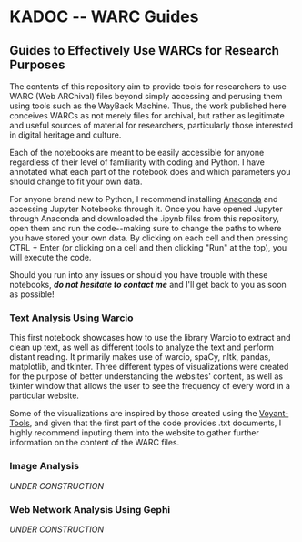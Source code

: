 # KADOC -- WARC Guides
 ## Guides to Effectively Use WARCs for Research Purposes
 The contents of this repository aim to provide tools for researchers to use WARC (Web ARChival) files beyond simply accessing and perusing them using tools such as the WayBack Machine. Thus, the work published here conceives WARCs as not merely files for archival, but rather as legitimate and useful sources of material for researchers, particularly those interested in digital heritage and culture.
 
 Each of the notebooks are meant to be easily accessible for anyone regardless of their level of familiarity with coding and Python. I have annotated what each part of the notebook does and which parameters you should change to fit your own data.
 
 For anyone brand new to Python, I recommend installing [Anaconda](https://www.anaconda.com/download/) and accessing Jupyter Notebooks through it. Once you have opened Jupyter through Anaconda and downloaded the .ipynb files from this repository, open them and run the code--making sure to change the paths to where you have stored your own data. By clicking on each cell and then pressing CTRL + Enter (or clicking on a cell and then clicking "Run" at the top), you will execute the code.
 
 Should you run into any issues or should you have trouble with these notebooks, ***do not hesitate to contact me*** and I'll get back to you as soon as possible!

 ### Text Analysis Using Warcio
 This first notebook showcases how to use the library Warcio to extract and clean up text, as well as different tools to analyze the text and perform distant reading. It primarily makes use of warcio, spaCy, nltk, pandas, matplotlib, and tkinter. Three different types of visualizations were created for the purpose of better understanding the websites' content, as well as tkinter window that allows the user to see the frequency of every word in a particular website. 
 
 Some of the visualizations are inspired by those created using the [Voyant-Tools](https://voyant-tools.org/), and given that the first part of the code provides .txt documents, I highly recommend inputing them into the website to gather further information on the content of the WARC files.

 ### Image Analysis
 _UNDER CONSTRUCTION_

 ### Web Network Analysis Using Gephi
 _UNDER CONSTRUCTION_
 
